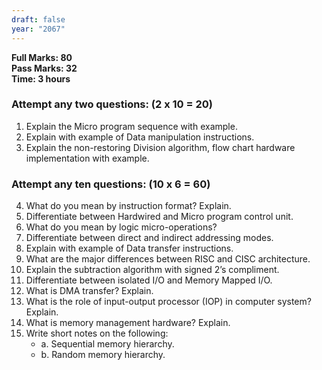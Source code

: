 ```yaml
---
draft: false
year: "2067"
---
```


**Full Marks: 80**\
**Pass Marks: 32**\
**Time: 3 hours**

### Attempt any two questions: (2 x 10 = 20)

1. Explain the Micro program sequence with example.
2. Explain with example of Data manipulation instructions.
3. Explain the non-restoring Division algorithm, flow chart hardware implementation with example.

### Attempt any ten questions: (10 x 6 = 60)

4. What do you mean by instruction format? Explain.
5. Differentiate between Hardwired and Micro program control unit.
6. What do you mean by logic micro-operations?
7. Differentiate between direct and indirect addressing modes.
8. Explain with example of Data transfer instructions.
9. What are the major differences between RISC and CISC architecture.
10. Explain the subtraction algorithm with signed 2’s compliment.
11. Differentiate between isolated I/O and Memory Mapped I/O.
12. What is DMA transfer? Explain.
13. What is the role of input-output processor (IOP) in computer system? Explain.
14. What is memory management hardware? Explain.
15. Write short notes on the following:
    - a. Sequential memory hierarchy.
    - b. Random memory hierarchy.
